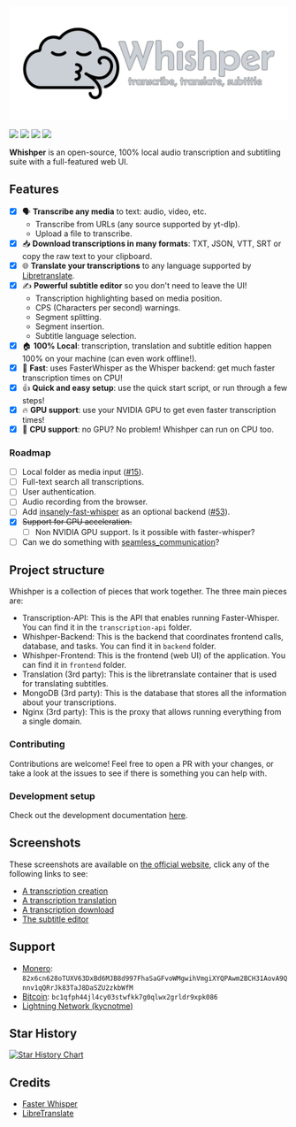 [![whishper banner](misc/banner.png)](https://whishper.net)

[![](https://img.shields.io/badge/website-066da5?style=for-the-badge&logo=icloud&logoColor=white)](https://whishper.net)
[![](https://img.shields.io/badge/self%20host%20guide-066da5?style=for-the-badge&logo=googledocs&logoColor=white)](https://whishper.net/guides/install)
[![](https://img.shields.io/badge/screenshots-5c1f87?style=for-the-badge&logo=slickpic&logoColor=white)](#screenshots)
[![](https://img.shields.io/docker/pulls/pluja/whishper?style=for-the-badge&logo=docker&logoColor=white)](https://hub.docker.com/r/pluja/whishper)

**Whishper** is an open-source, 100% local audio transcription and subtitling suite with a full-featured web UI.

## Features

- [x] 🗣️ **Transcribe any media** to text: audio, video, etc.
  - Transcribe from URLs (any source supported by yt-dlp).
  - Upload a file to transcribe.
- [x] 📥 **Download transcriptions in many formats**: TXT, JSON, VTT, SRT or copy the raw text to your clipboard.
- [x] 🌐 **Translate your transcriptions** to any language supported by [Libretranslate](https://libretranslate.com).
- [x] ✍️ **Powerful subtitle editor** so you don't need to leave the UI!
  - Transcription highlighting based on media position.
  - CPS (Characters per second) warnings.
  - Segment splitting.
  - Segment insertion.
  - Subtitle language selection.
- [x] 🏠 **100% Local**: transcription, translation and subtitle edition happen 100% on your machine (can even work offline!).
- [x] 🚀 **Fast**: uses FasterWhisper as the Whisper backend: get much faster transcription times on CPU!
- [x] 👍 **Quick and easy setup**: use the quick start script, or run through a few steps!
- [x] 🔥 **GPU support**: use your NVIDIA GPU to get even faster transcription times!
- [x] 🐎 **CPU support**: no GPU? No problem! Whishper can run on CPU too.

### Roadmap

- [ ] Local folder as media input ([#15](https://github.com/pluja/whishper/issues/15)).
- [ ] Full-text search all transcriptions.
- [ ] User authentication.
- [ ] Audio recording from the browser.
- [ ] Add [insanely-fast-whisper](https://github.com/Vaibhavs10/insanely-fast-whisper) as an optional backend ([#53](https://github.com/pluja/whishper/issues/53)).
- [x] ~~Support for GPU acceleration.~~
  - [ ] Non NVIDIA GPU support. Is it possible with faster-whisper?
- [ ] Can we do something with [seamless_communication](https://github.com/facebookresearch/seamless_communication)?

## Project structure

Whishper is a collection of pieces that work together. The three main pieces are:

- Transcription-API: This is the API that enables running Faster-Whisper. You can find it in the `transcription-api` folder.
- Whishper-Backend: This is the backend that coordinates frontend calls, database, and tasks. You can find it in `backend` folder.
- Whishper-Frontend: This is the frontend (web UI) of the application. You can find it in `frontend` folder.
- Translation (3rd party): This is the libretranslate container that is used for translating subtitles.
- MongoDB (3rd party): This is the database that stores all the information about your transcriptions.
- Nginx (3rd party): This is the proxy that allows running everything from a single domain.

### Contributing

Contributions are welcome! Feel free to open a PR with your changes, or take a look at the issues to see if there is something you can help with.

### Development setup

Check out the development documentation [here](https://whishper.net/guides/development/).

## Screenshots

These screenshots are available on [the official website](https://whishper.net/usage/transcriptions/), click any of the following links to see:

- [A transcription creation](https://whishper.net/usage/transcriptions/)
- [A transcription translation](https://whishper.net/usage/translate/)
- [A transcription download](https://whishper.net/usage/download/)
- [The subtitle editor](https://whishper.net/usage/editor/)

## Support

- [Monero](https://www.getmonero.org/): `82x6cn628oTUXV63DxBd6MJB8d997FhaSaGFvoWMgwihVmgiXYQPAwm2BCH31AovA9Qnnv1qQRrJk83TaJ8DaSZU2zkbWfM`
- [Bitcoin](https://bitcoin.org/en/): `bc1qfph44jl4cy03stwfkk7g0qlwx2grldr9xpk086`
- [Lightning Network (kycnotme)](https://getalby.com/p/kycnotme)

## Star History

<a href="https://star-history.com/#pluja/whishper&Date">
  <picture>
    <source media="(prefers-color-scheme: dark)" srcset="https://api.star-history.com/svg?repos=pluja/whishper&type=Date&theme=dark" />
    <source media="(prefers-color-scheme: light)" srcset="https://api.star-history.com/svg?repos=pluja/whishper&type=Date" />
    <img alt="Star History Chart" src="https://api.star-history.com/svg?repos=pluja/whishper&type=Date" />
  </picture>
</a>

## Credits

- [Faster Whisper](https://github.com/guillaumekln/faster-whisper)
- [LibreTranslate](https://github.com/LibreTranslate/LibreTranslate)
